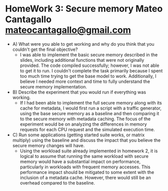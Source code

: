 # HomeWork 3: Secure memory Mateo Cantagallo mateocantagallo@gmail.com


-  A) What were you able to get working and why do you think that you couldn't get the final objective?
    - I was able to implement the basic secure memory described in the slides, including additional functions that were not originally provided.
    The code compiled successfully; however, I was not able to get it to run.
    I couldn't complete the task primarily because I spent too much time trying to get the base model to work.
    Additionally, I believe I needed more context and time to fully understand the secure memory implementation.
-  B) Describe the experiment that you would run if everything was working.
    - If I had been able to implement the full secure memory along with its cache for metadata, I would first run a script with a traffic generator,
    using the base secure memory as a baseline and then comparing it to the secure memory with metadata caching.
    The focus of the experiment would be on analyzing the differences in memory requests for each CPU request and the simulated execution time.
- C) Run some applications (getting started suite works, or matrix multiply) using the baseline and discuss
     the impact that you believe the secure memory changes will have.
    - Using the workload suite already implemented in homework 2, it is logical to assume that running the same workload with secure memory would have a substantial impact on performance, particularly in workloads with frequent memory accesses.
    This performance impact should be mitigated to some extent with the inclusion of a metadata cache.
    However, there would still be an overhead compared to the baseline.
